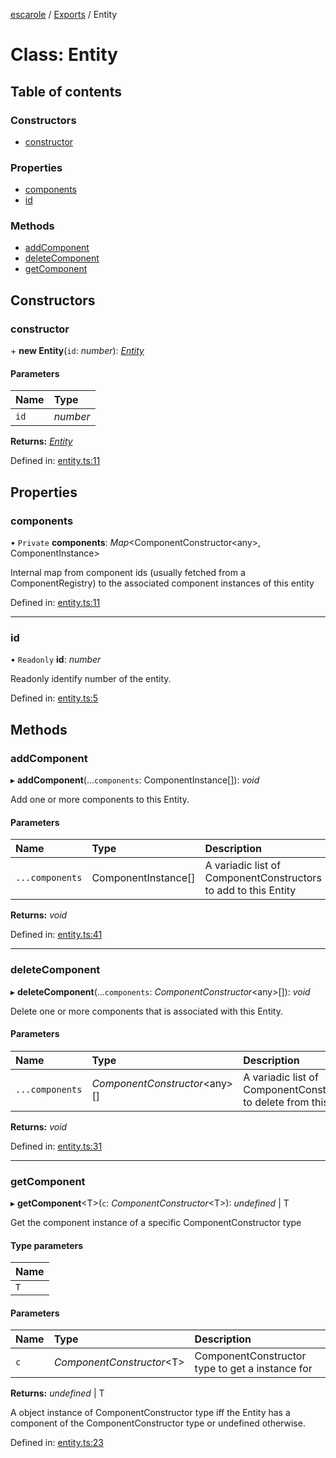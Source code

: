 [escarole](../README.md) / [Exports](../modules.md) / Entity

# Class: Entity

## Table of contents

### Constructors

- [constructor](entity.md#constructor)

### Properties

- [components](entity.md#components)
- [id](entity.md#id)

### Methods

- [addComponent](entity.md#addcomponent)
- [deleteComponent](entity.md#deletecomponent)
- [getComponent](entity.md#getcomponent)

## Constructors

### constructor

\+ **new Entity**(`id`: *number*): [*Entity*](entity.md)

#### Parameters

| Name | Type |
| :------ | :------ |
| `id` | *number* |

**Returns:** [*Entity*](entity.md)

Defined in: [entity.ts:11](https://github.com/Ezbob/Escarole/blob/eb4a9a1/src/entity.ts#L11)

## Properties

### components

• `Private` **components**: *Map*<ComponentConstructor<any\>, ComponentInstance\>

Internal map from component ids (usually fetched from a ComponentRegistry) to the associated
component instances of this entity

Defined in: [entity.ts:11](https://github.com/Ezbob/Escarole/blob/eb4a9a1/src/entity.ts#L11)

___

### id

• `Readonly` **id**: *number*

Readonly identify number of the entity.

Defined in: [entity.ts:5](https://github.com/Ezbob/Escarole/blob/eb4a9a1/src/entity.ts#L5)

## Methods

### addComponent

▸ **addComponent**(...`components`: ComponentInstance[]): *void*

Add one or more components to this Entity.

#### Parameters

| Name | Type | Description |
| :------ | :------ | :------ |
| `...components` | ComponentInstance[] | A variadic list of ComponentConstructors to add to this Entity |

**Returns:** *void*

Defined in: [entity.ts:41](https://github.com/Ezbob/Escarole/blob/eb4a9a1/src/entity.ts#L41)

___

### deleteComponent

▸ **deleteComponent**(...`components`: *ComponentConstructor*<any\>[]): *void*

Delete one or more components that is associated with this Entity.

#### Parameters

| Name | Type | Description |
| :------ | :------ | :------ |
| `...components` | *ComponentConstructor*<any\>[] | A variadic list of ComponentConstructors to delete from this Entity |

**Returns:** *void*

Defined in: [entity.ts:31](https://github.com/Ezbob/Escarole/blob/eb4a9a1/src/entity.ts#L31)

___

### getComponent

▸ **getComponent**<T\>(`c`: *ComponentConstructor*<T\>): *undefined* \| T

Get the component instance of a specific ComponentConstructor type

#### Type parameters

| Name |
| :------ |
| `T` |

#### Parameters

| Name | Type | Description |
| :------ | :------ | :------ |
| `c` | *ComponentConstructor*<T\> | ComponentConstructor type to get a instance for |

**Returns:** *undefined* \| T

A object instance of ComponentConstructor type iff the Entity has
a component of the ComponentConstructor type or undefined otherwise.

Defined in: [entity.ts:23](https://github.com/Ezbob/Escarole/blob/eb4a9a1/src/entity.ts#L23)
